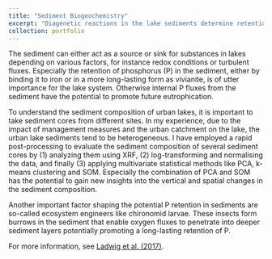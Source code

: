 ```yaml
---
title: "Sediment Biogeochemistry"
excerpt: "Diagenetic reactions in the lake sediments determine retention and internal fluxes in the lake ecosystem.<br/><img src='/images/sediment.png'>"
collection: portfolio
---
```


The sediment can either act as a source or sink for substances in lakes depending on various factors, for instance redox conditions or turbulent fluxes. Especially the retention of phosphorus (P) in the sediment, either by binding it to iron or in a more long-lasting form as vivianite, is of utter importance for the lake system. Otherwise internal P fluxes from the sediment have the potential to promote future eutrophication.

To understand the sediment composition of urban lakes, it is important to take sediment cores from different sites. In my experience, due to the impact of management measures and the urban catchment on the lake, the urban lake sediments tend to be heterogeneous. I have employed a rapid post-processing to evaluate the sediment composition of several sediment cores by (1) analyzing them using XRF, (2) log-transforming and normalising the data, and finally (3) applying multivariate statistical methods like PCA, k-means clustering and SOM. Especially the combination of PCA and SOM has the potential to gain new insights into the vertical and spatial changes in the sediment composition.

Another important factor shaping the potential P retention in sediments are so-called ecosystem engineers like chironomid larvae. These insects form burrows in the sediment that enable oxygen fluxes to penetrate into deeper sediment layers potentially promoting a long-lasting retention of P.

For more information, see [Ladwig et al. (2017)](https://robertladwig.github.io/publications/2017-09-18-sediment-core-data/).
